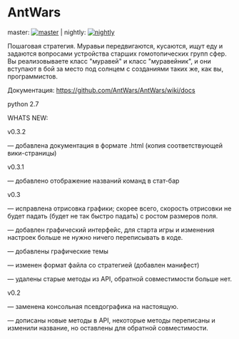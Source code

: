 # AntWars

master: [![master](https://travis-ci.org/AntWars/AntWars.svg?branch=master)](https://travis-ci.org/AntWars/AntWars) | nightly: [![nightly](https://travis-ci.org/AntWars/AntWars.svg?branch=nightly)](https://travis-ci.org/AntWars/AntWars)

Пошаговая стратегия.  Муравьи передвигаются, кусаются, ищут еду и задаются вопросами устройства старших гомотопических групп сфер. 
Вы реализовываете класс "муравей" и класс "муравейник", и они вступают в бой за место под солнцем с созданиями таких же, как вы, программистов.

Документация: https://github.com/AntWars/AntWars/wiki/docs

python 2.7

WHATS NEW:


v0.3.2

— добавлена документация в формате .html (копия соответствующей вики-страницы)


v0.3.1

— добавлено отображение названий команд в стат-бар


v0.3

— исправлена отрисовка графики; скорее всего, скорость отрисовки не будет падать (будет не так быстро падать) с ростом размеров поля.

— добавлен графический интерфейс, для старта игры и изменения настроек больше не нужно ничего переписывать в коде.

— добавлены графические темы

— изменен формат файла со стратегией (добавлен манифест)

— удалены старые методы из API, обратной совместимости больше нет.

v0.2

— заменена консольная псевдографика на настоящую.

— дописаны новые методы в API, некоторые методы переписаны и изменили название, но оставлены для обратной совместимости.